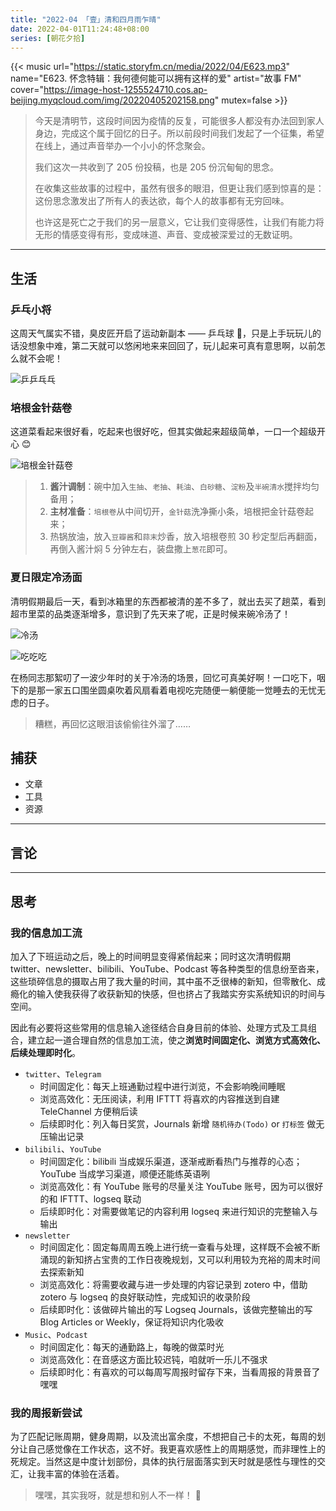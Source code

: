 ```yaml
---
title: "2022-04 「壹」清和四月雨乍晴"
date: 2022-04-01T11:24:48+08:00
series: [朝花夕拾]
---
```


{{< music url="https://static.storyfm.cn/media/2022/04/E623.mp3" name="E623. 怀念特辑：我何德何能可以拥有这样的爱" artist="故事 FM" cover="https://image-host-1255524710.cos.ap-beijing.myqcloud.com/img/20220405202158.png" mutex=false >}}

> 今天是清明节，这段时间因为疫情的反复，可能很多人都没有办法回到家人身边，完成这个属于回忆的日子。所以前段时间我们发起了一个征集，希望在线上，通过声音举办一个小小的怀念聚会。
>
> 我们这次一共收到了 205 份投稿，也是 205 份沉甸甸的思念。
>
> 在收集这些故事的过程中，虽然有很多的眼泪，但更让我们感到惊喜的是：这份思念激发出了所有人的表达欲，每个人的故事都有无穷回味。
>
> 也许这是死亡之于我们的另一层意义，它让我们变得感性，让我们有能力将无形的情感变得有形，变成味道、声音、变成被深爱过的无数证明。

---

## 生活

### 乒乓小将

这周天气属实不错，臭皮匠开启了运动新副本 —— 乒乓球 🏓，只是上手玩玩儿的话没想象中难，第二天就可以悠闲地来来回回了，玩儿起来可真有意思啊，以前怎么就不会呢！

![乒乒乓乓](https://image-host-1255524710.cos.ap-beijing.myqcloud.com/img/20220405221928.png "雨停了，天晴了，觉得自己又行了！")

### 培根金针菇卷

这道菜看起来很好看，吃起来也很好吃，但其实做起来超级简单，一口一个超级开心 😊

![培根金针菇卷](https://image-host-1255524710.cos.ap-beijing.myqcloud.com/img/20220405204545.png "培根金针菇卷")

> 1. **酱汁调制**：碗中加入`生抽`、`老抽`、`耗油`、`白砂糖`、`淀粉`及`半碗清水`搅拌均匀备用；
> 2. **主材准备**：`培根卷`从中间切开，`金针菇`洗净撕小条，培根把金针菇卷起来；
> 3. 热锅放油，放入`豆瓣酱`和`蒜末`炒香，放入培根卷煎 30 秒定型后再翻面，再倒入酱汁焖 5 分钟左右，装盘撒上`葱花`即可。

### 夏日限定冷汤面

清明假期最后一天，看到冰箱里的东西都被清的差不多了，就出去买了趟菜，看到超市里菜的品类逐渐增多，意识到了先天来了呢，正是时候来碗冷汤了！

![冷汤](https://image-host-1255524710.cos.ap-beijing.myqcloud.com/img/20220405203939.png "冷汤来喽！")

![吃吃吃](https://image-host-1255524710.cos.ap-beijing.myqcloud.com/img/20220405204105.png "好好吃~")

在杨同志那絮叨了一波少年时的关于冷汤的场景，回忆可真美好啊！一口吃下，咽下的是那一家五口围坐圆桌吹着风扇看着电视吃完随便一躺便能一觉睡去的无忧无虑的日子。

> 糟糕，再回忆这眼泪该偷偷往外溜了……

## 捕获

- 文章
- 工具
- 资源

---

## 言论

---

## 思考

### 我的信息加工流

加入了下班运动之后，晚上的时间明显变得紧俏起来；同时这次清明假期 twitter、newsletter、bilibili、YouTube、Podcast 等各种类型的信息纷至沓来，这些琐碎信息的摄取占用了我大量的时间，其中虽不乏很棒的新知，但零散化、成瘾化的输入使我获得了收获新知的快感，但也挤占了我踏实夯实系统知识的时间与空间。

因此有必要将这些常用的信息输入途径结合自身目前的体验、处理方式及工具组合，建立起一道合理自然的信息加工流，使之**浏览时间固定化、浏览方式高效化、后续处理即时化**。

- `twitter`、`Telegram`
  - 时间固定化：每天上班通勤过程中进行浏览，不会影响晚间睡眠
  - 浏览高效化：无压阅读，利用 IFTTT 将喜欢的内容推送到自建 TeleChannel 方便稍后读
  - 后续即时化：列入每日奖赏，Journals 新增 `随机待办(Todo)` or `打标签` 做无压输出记录
- `bilibili`、`YouTube`
  - 时间固定化：bilibili 当成娱乐渠道，逐渐戒断看热门与推荐的心态；YouTube 当成学习渠道，顺便还能练英语咧
  - 浏览高效化：有 YouTube 账号的尽量关注 YouTube 账号，因为可以很好的和 IFTTT、logseq 联动
  - 后续即时化：对需要做笔记的内容利用 logseq 来进行知识的完整输入与输出
- `newsletter`
  - 时间固定化：固定每周周五晚上进行统一查看与处理，这样既不会被不断涌现的新知挤占宝贵的工作日夜晚规划，又可以利用较为充裕的周末时间去探索新知
  - 浏览高效化：将需要收藏与进一步处理的内容记录到 zotero 中，借助 zotero 与 logseq 的良好联动性，完成知识的收录阶段
  - 后续即时化：该做碎片输出的写 Logseq Journals，该做完整输出的写 Blog Articles or Weekly，保证将知识内化吸收
- `Music`、`Podcast`
  - 时间固定化：每天的通勤路上，每晚的做菜时光
  - 浏览高效化：在音感这方面比较迟钝，咱就听一乐儿不强求
  - 后续即时化：有喜欢的可以每周写周报时留存下来，当看周报的背景音了嘿嘿

### 我的周报新尝试

为了匹配记账周期，健身周期，以及流出富余度，不想把自己卡的太死，每周的划分让自己感觉像在工作状态，这不好。我更喜欢感性上的周期感觉，而非理性上的死规定。当然这是中度计划部份，具体的执行层面落实到天时就是感性与理性的交汇，让我丰富的体验在活着。

> 嘿嘿，其实我呀，就是想和别人不一样！ 👻
